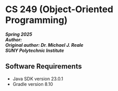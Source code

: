 # CS 249 (Object-Oriented Programming)
***Spring 2025***  
***Author: <Your Name Here>***  
***Original author: Dr. Michael J. Reale***  
***SUNY Polytechnic Institute***

## Software Requirements
- Java SDK version 23.0.1
- Gradle version 8.10
